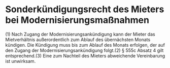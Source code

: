 # Sonderkündigungsrecht des Mieters bei Modernisierungsmaßnahmen

(1) Nach Zugang der Modernisierungsankündigung kann der Mieter das Mietverhältnis außerordentlich zum Ablauf des übernächsten Monats kündigen. Die Kündigung muss bis zum Ablauf des Monats erfolgen, der auf den Zugang der Modernisierungsankündigung folgt.(2) § 555c Absatz 4 gilt entsprechend.(3) Eine zum Nachteil des Mieters abweichende Vereinbarung ist unwirksam. 


